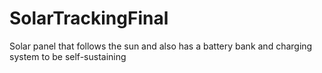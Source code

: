# SolarTrackingFinal
Solar panel that follows the sun and also has a battery bank and charging system to be self-sustaining
